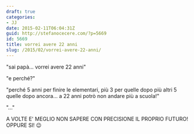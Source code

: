 ```yaml
---
draft: true
categories:
- JJ
date: 2015-02-11T06:04:31Z
guid: http://stefanocecere.com/?p=5669
id: 5669
title: vorrei avere 22 anni
slug: /2015/02/vorrei-avere-22-anni/
---
```


"sai papà… vorrei avere 22 anni"
  
"e perché?"
  
"perché 5 anni per finire le elementari, più 3 per quelle dopo più altri 5 quelle dopo ancora… a 22 anni potrò non andare più a scuola!"
  
"…"

<div class="text_exposed_show">
  <p>
    A VOLTE E' MEGLIO NON SAPERE CON PRECISIONE IL PROPRIO FUTURO! OPPURE SI! 😉
  </p>
</div>